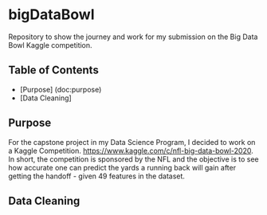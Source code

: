 # bigDataBowl
Repository to show the journey and work for my submission on the Big Data Bowl Kaggle competition. 

## Table of Contents
* [Purpose] (doc:purpose)
* [Data Cleaning]

## Purpose
For the capstone project in my Data Science Program, I decided to work on a Kaggle Competition.  https://www.kaggle.com/c/nfl-big-data-bowl-2020.  In short, the competition is sponsored by the NFL and the objective is to see how accurate one can predict the yards a running back will gain after getting the handoff - given 49 features in the dataset. 

## Data Cleaning
